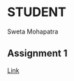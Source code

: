 # STUDENT

Sweta Mohapatra

## Assignment 1

<a href="teletechnophiliac.github.io/ITPyear2/SensoryDrivenStorytelling-Assignment1/index.html">Link</a>
